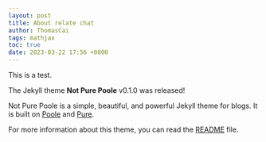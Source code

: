 ```yaml
---
layout: post
title: About relate chat
author: ThomasCai
tags: mathjax
toc: true
date: 2023-03-22 17:56 +0800
---
```


This is a test.

The Jekyll theme **Not Pure Poole** v0.1.0 was released!

Not Pure Poole is a simple, beautiful, and powerful Jekyll theme for blogs. It is built on [Poole](https://github.com/poole/poole) and [Pure](https://purecss.io/).

For more information about this theme, you can read the [README](https://github.com/vszhub/not-pure-poole/blob/master/README.md) file.
